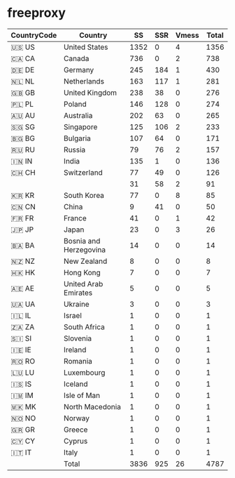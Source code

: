 # freeproxy

|CountryCode|Country|SS|SSR|Vmess|Total|
|  ----  | ----  |  ----  | ----  |  ----  | ----  |
|🇺🇸 US|United States|1352|0|4|1356|
|🇨🇦 CA|Canada|736|0|2|738|
|🇩🇪 DE|Germany|245|184|1|430|
|🇳🇱 NL|Netherlands|163|117|1|281|
|🇬🇧 GB|United Kingdom|238|38|0|276|
|🇵🇱 PL|Poland|146|128|0|274|
|🇦🇺 AU|Australia|202|63|0|265|
|🇸🇬 SG|Singapore|125|106|2|233|
|🇧🇬 BG|Bulgaria|107|64|0|171|
|🇷🇺 RU|Russia|79|76|2|157|
|🇮🇳 IN|India|135|1|0|136|
|🇨🇭 CH|Switzerland|77|49|0|126|
| ||31|58|2|91|
|🇰🇷 KR|South Korea|77|0|8|85|
|🇨🇳 CN|China|9|41|0|50|
|🇫🇷 FR|France|41|0|1|42|
|🇯🇵 JP|Japan|23|0|3|26|
|🇧🇦 BA|Bosnia and Herzegovina|14|0|0|14|
|🇳🇿 NZ|New Zealand|8|0|0|8|
|🇭🇰 HK|Hong Kong|7|0|0|7|
|🇦🇪 AE|United Arab Emirates|5|0|0|5|
|🇺🇦 UA|Ukraine|3|0|0|3|
|🇮🇱 IL|Israel|1|0|0|1|
|🇿🇦 ZA|South Africa|1|0|0|1|
|🇸🇮 SI|Slovenia|1|0|0|1|
|🇮🇪 IE|Ireland|1|0|0|1|
|🇷🇴 RO|Romania|1|0|0|1|
|🇱🇺 LU|Luxembourg|1|0|0|1|
|🇮🇸 IS|Iceland|1|0|0|1|
|🇮🇲 IM|Isle of Man|1|0|0|1|
|🇲🇰 MK|North Macedonia|1|0|0|1|
|🇳🇴 NO|Norway|1|0|0|1|
|🇬🇷 GR|Greece|1|0|0|1|
|🇨🇾 CY|Cyprus|1|0|0|1|
|🇮🇹 IT|Italy|1|0|0|1|
||Total|3836|925|26|4787|
